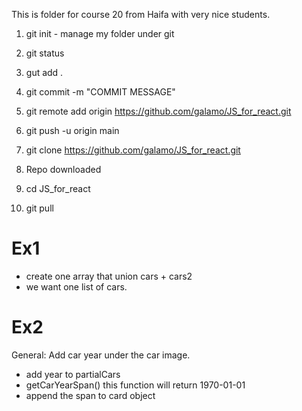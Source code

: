 This is folder for course 20 from Haifa with very nice students.

1. git init - manage my folder under git
2. git status
3. gut add .
4. git commit -m "COMMIT MESSAGE"
5. git remote add origin https://github.com/galamo/JS_for_react.git
6. git push -u origin main

7. git clone https://github.com/galamo/JS_for_react.git
8. Repo downloaded
9. cd JS_for_react
10. git pull

# Ex1

- create one array that union cars + cars2
- we want one list of cars.

# Ex2

General: Add car year under the car image.
- add year to partialCars
- getCarYearSpan() this function will return <span>1970-01-01</span>
- append the span to card object